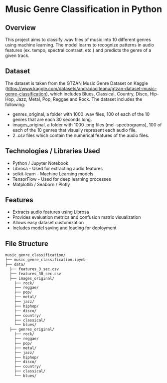 # Music Genre Classification in Python

## Overview
This project aims to classify .wav files of music into 10 different genres using machine learning. The model learns to recognize patterns in audio features (ex. tempo, spectral contrast, etc.) and predicts the genre of a given track.

## Dataset
The dataset is taken from the GTZAN Music Genre Dataset on Kaggle (https://www.kaggle.com/datasets/andradaolteanu/gtzan-dataset-music-genre-classification), which includes Blues, Classical, Country, Disco, Hip-Hop, Jazz, Metal, Pop, Reggae and Rock. The dataset includes the following:
* genres_original, a folder with 1000 .wav files, 100 of each of the 10 genres that are each 30 seconds long.
* images_original, a folder with 1000 .png files (mel-spectrograms), 100 of each of the 10 genres that visually represent each audio file.
* 2 .csv files which contain the numerical features of the audio files.

## Technologies / Libraries Used
* Python / Jupyter Notebook
* Librosa - Used for extracting audio features
* scikit-learn - Machine Learning models
* TensorFlow - Used for deep learning processes
* Matplotlib / Seaborn / Plotly

## Features
* Extracts audio features using Librosa
* Provides evaluation metrics and confusion matrix visualization
* Allows easy dataset customization
* Includes model saving and loading for deployment

## File Structure

```bash
music_genre_classification/
├── music_genre_classification.ipynb
├── data/
  ├── features_3_sec.csv
  ├── features_30_sec.csv
  ├── images_original/
    ├── rock/
    ├── reggae/
    ├── pop/
    ├── metal/
    ├── jazz/
    ├── hiphop/
    ├── disco/
    ├── country/
    ├── classical/
    └── blues/
  ├── genres_original/
    ├── rock/
    ├── reggae/
    ├── pop/
    ├── metal/
    ├── jazz/
    ├── hiphop/
    ├── disco/
    ├── country/
    ├── classical/
    └── blues/
```

